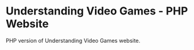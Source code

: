 Understanding Video Games - PHP Website
===========

PHP version of Understanding Video Games website.
